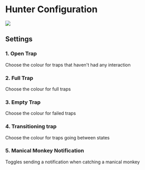# Hunter Configuration

![](https://user-images.githubusercontent.com/25905465/38783826-df138de8-40d5-11e8-85cb-815d343f2dbf.png)

## Settings

### 1. Open Trap

Choose the colour for traps that haven't had any interaction

### 2. Full Trap

Choose the colour for full traps

### 3. Empty Trap

Choose the colour for failed traps

### 4. Transitioning trap

Choose the colour for traps going between states

### 5. Manical Monkey Notification

Toggles sending a notification when catching a manical monkey